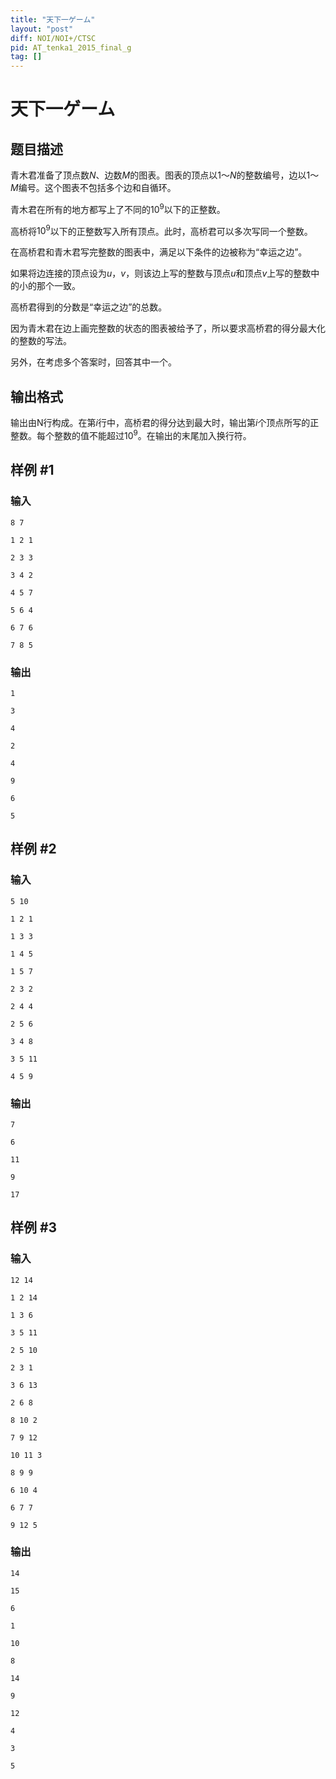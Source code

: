 ```yaml
---
title: "天下一ゲーム"
layout: "post"
diff: NOI/NOI+/CTSC
pid: AT_tenka1_2015_final_g
tag: []
---
```


# 天下一ゲーム

## 题目描述

青木君准备了顶点数$N$、边数$M$的图表。图表的顶点以$1$～$N$的整数编号，边以$1$～$M$编号。这个图表不包括多个边和自循环。

青木君在所有的地方都写上了不同的$10^9$以下的正整数。

高桥将$10^9$以下的正整数写入所有顶点。此时，高桥君可以多次写同一个整数。

在高桥君和青木君写完整数的图表中，满足以下条件的边被称为“幸运之边”。

如果将边连接的顶点设为$u$，$v$，则该边上写的整数与顶点$u$和顶点$v$上写的整数中的小的那个一致。

高桥君得到的分数是“幸运之边”的总数。

因为青木君在边上画完整数的状态的图表被给予了，所以要求高桥君的得分最大化的整数的写法。

另外，在考虑多个答案时，回答其中一个。

## 输出格式

输出由N行构成。在第$i$行中，高桥君的得分达到最大时，输出第$i$个顶点所写的正整数。每个整数的值不能超过$10^9$。在输出的末尾加入换行符。

## 样例 #1

### 输入

```
8 7
1 2 1
2 3 3
3 4 2
4 5 7
5 6 4
6 7 6
7 8 5
```

### 输出

```
1
3
4
2
4
9
6
5
```

## 样例 #2

### 输入

```
5 10
1 2 1
1 3 3
1 4 5
1 5 7
2 3 2
2 4 4
2 5 6
3 4 8
3 5 11
4 5 9
```

### 输出

```
7
6
11
9
17
```

## 样例 #3

### 输入

```
12 14
1 2 14
1 3 6
3 5 11
2 5 10
2 3 1
3 6 13
2 6 8
8 10 2
7 9 12
10 11 3
8 9 9
6 10 4
6 7 7
9 12 5
```

### 输出

```
14
15
6
1
10
8
14
9
12
4
3
5
```


